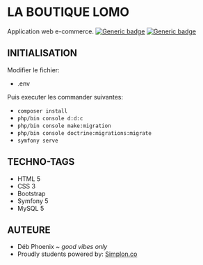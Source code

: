 # LA BOUTIQUE LOMO

Application web e-commerce.
[![Generic badge](https://img.shields.io/badge/contains-257%20coffee%20cups-blue.svg)](https://shields.io/) [![Generic badge](https://img.shields.io/badge/this%20is-sparta-red.svg)](https://shields.io/)

## INITIALISATION
Modifier le fichier:
* .env

Puis executer les commander suivantes:
* ``composer install``
* ``php/bin console d:d:c``
* ``php/bin console make:migration``
* ``php/bin console doctrine:migrations:migrate``
* ``symfony serve``

## TECHNO-TAGS
* HTML 5
* CSS 3
* Bootstrap
* Symfony 5
* MySQL 5

## AUTEURE
* Déb Phoenix ~ *good vibes only*
* Proudly students powered by: [Simplon.co](http://simplon.co)